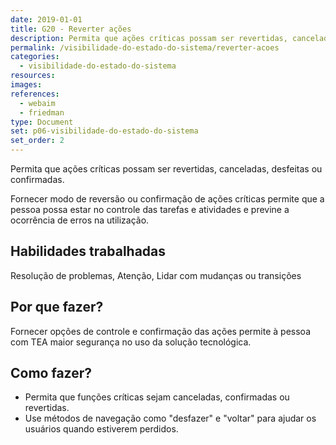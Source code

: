 ```yaml
---
date: 2019-01-01
title: G20 - Reverter ações
description: Permita que ações críticas possam ser revertidas, canceladas, desfeitas ou confirmadas.
permalink: /visibilidade-do-estado-do-sistema/reverter-acoes
categories:
  - visibilidade-do-estado-do-sistema
resources:
images:
references:
  - webaim
  - friedman
type: Document
set: p06-visibilidade-do-estado-do-sistema
set_order: 2
---
```


Permita que ações críticas possam ser revertidas, canceladas, desfeitas ou confirmadas.

Fornecer modo de reversão ou confirmação de ações críticas permite que a pessoa possa estar no controle das tarefas e atividades e previne a ocorrência de erros na utilização.

## Habilidades trabalhadas

Resolução de problemas, Atenção, Lidar com mudanças ou transições

## Por que fazer?

Fornecer opções de controle e confirmação das ações permite à pessoa com TEA maior segurança no uso da solução tecnológica.

## Como fazer?

- Permita que funções críticas sejam canceladas, confirmadas ou revertidas.
- Use métodos de navegação como "desfazer" e "voltar" para ajudar os usuários quando estiverem perdidos.
